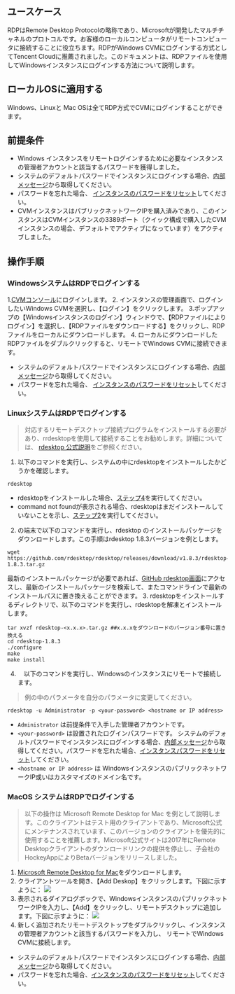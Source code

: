 ## ユースケース

RDPはRemote Desktop Protocolの略称であり、Microsoftが開発したマルチチャネルのプロトコルです。お客様のローカルコンピュータがリモートコンピュータに接続することに役立ちます。RDPがWindows CVMにログインする方式としてTencent Cloudに推薦されました。このドキュメントは、RDPファイルを使用してWindowsインスタンスにログインする方法について説明します。

## ローカルOSに適用する
Windows、Linuxと Mac OSは全てRDP方式でCVMにログインすることができます。

## 前提条件

- Windows インスタンスをリモートログインするために必要なインスタンスの管理者アカウントと該当するパスワードを獲得しました。
 - システムのデフォルトパスワードでインスタンスにログインする場合、[内部メッセージ](https://console.cloud.tencent.com/message)から取得してください。
 - パスワードを忘れた場合、 [インスタンスのパスワードをリセット](https://intl.cloud.tencent.com/document/product/213/16566)してください。
- CVMインスタンスはパブリックネットワークIPを購入済みであり、このインスタンスはCVMインスタンスの3389ポート（クイック構成で購入したCVMインスタンスの場合、デフォルトでアクティブになっています）をアクティブしました。

## 操作手順

### WindowsシステムはRDPでログインする
1.[CVMコンソール](https://console.cloud.tencent.com/cvm/index)にログインします。
2. インスタンスの管理画面で、ログインしたいWindows CVMを選択し、【ログイン】をクリックします。
3.ポップアップの【Windowsインスタンスのログイン】ウィンドウで、【RDPファイルによりログイン】を選択し、【RDPファイルをダウンロードする】をクリックし、RDPファイルをローカルにダウンロードします。
4. ローカルにダウンロードしたRDPファイルをダブルクリックすると、リモートでWindows CVMに接続できます。
 - システムのデフォルトパスワードでインスタンスにログインする場合、[内部メッセージ](https://console.cloud.tencent.com/message)から取得してください。
 - パスワードを忘れた場合、 [インスタンスのパスワードをリセット](https://intl.cloud.tencent.com/document/product/213/16566)してください。

### LinuxシステムはRDPでログインする

>対応するリモートデスクトップ接続プログラムをインストールする必要があり、rrdesktopを使用して接続することをお勧めします。詳細については、 [rdesktop 公式説明](http://www.rdesktop.org/)をご参照ください。
>
1. 以下のコマンドを実行し、システムの中にrdesktopをインストールしたかどうかを確認します。
```
rdesktop
```
 - rdesktopをインストールした場合、[ステップ4](#step04)を実行してください。
 - command not foundが表示される場合、rdesktopはまだインストールしていないことを示し、[ステップ2](#step02)を実行してください。
2. <span id="step02"></span>の端末で以下のコマンドを実行し、rdesktop のインストールパッケージをダウンロードします。この手順はrdesktop 1.8.3バージョンを例とします。
```
wget https://github.com/rdesktop/rdesktop/releases/download/v1.8.3/rdesktop-1.8.3.tar.gz
```
最新のインストールパッケージが必要であれば、[GitHub rdesktop画面](https://github.com/rdesktop/rdesktop/releases)にアクセスし、最新のインストールパッケージを検索して、またコマンドラインで最新のインストールパスに置き換えることができます。
3. rdesktopをインストールするディレクトリで、以下のコマンドを実行し、rdesktopを解凍とインストールします。
```
tar xvzf rdesktop-<x.x.x>.tar.gz ##x.x.xをダウンロードのバージョン番号に置き換える 
cd rdesktop-1.8.3
./configure 
make 
make install
```
4. <span id="step04">　以下のコマンドを実行し、Windowsのインスタンスにリモートで接続します。</span>
> 例の中のパラメータを自分のパラメータに変更してください。
>
```
rdesktop -u Administrator -p <your-password> <hostname or IP address>
```
 - `Administrator` は前提条件で入手した管理者アカウントです。
 - `<your-password>` は設置されたログインパスワードです。
   システムのデフォルトパスワードでインスタンスにログインする場合、[内部メッセージ](https://console.cloud.tencent.com/message)から取得してください。パスワードを忘れた場合、[インスタンスパスワードをリセット](https://intl.cloud.tencent.com/document/product/213/16566)してください。
 - `<hostname or IP address>` は WindowsインスタンスのパブリックネットワークIP或いはカスタマイズのドメイン名です。

###  MacOS システムはRDPでログインする

> 以下の操作は Microsoft Remote Desktop for Mac を例として説明します。このクライアントはテスト用のクライアントであり、Microsoft公式にメンテナンスされています、このバージョンのクライアントを優先的に使用することを推薦します。Microsoft公式サイトは2017年にRemote Desktopクライアントのダウンロードリンクの提供を停止し、子会社のHockeyAppによりBetaバージョンをリリースしました。
>
1. [Microsoft Remote Desktop for Mac](https://rink.hockeyapp.net/apps/5e0c144289a51fca2d3bfa39ce7f2b06/)をダウンロードします。
2. クライアントツールを開き、【Add Deskop】をクリックします。下図に示すように：
![](https://main.qcloudimg.com/raw/d310a22009134182def49929625e6f1d.png)
3. 表示されるダイアログボックで、WindowsインスタンスのパブリックネットワークIPを入力し、【Add】をクリックし、リモートデスクトップに追加します。下図に示すように：
![](https://main.qcloudimg.com/raw/57d7f343e8d52d9365fcd4f4ada5d090.png)
4. 新しく追加されたリモートデスクトップをダブルクリックし、インスタンスの管理者アカウントと該当するパスワードを入力し、 リモートでWindows CVMに接続します。
 - システムのデフォルトパスワードでインスタンスにログインする場合、[内部メッセージ](https://console.cloud.tencent.com/message)から取得してください。
 - パスワードを忘れた場合、[インスタンスのパスワードをリセット](https://intl.cloud.tencent.com/document/product/213/16566)してください。
